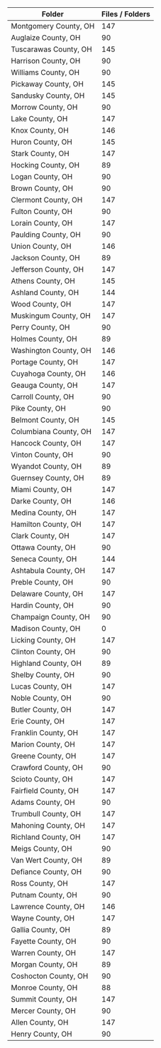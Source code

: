 | Folder                |   Files / Folders |
|-----------------------|-------------------|
| Montgomery County, OH |               147 |
| Auglaize County, OH   |                90 |
| Tuscarawas County, OH |               145 |
| Harrison County, OH   |                90 |
| Williams County, OH   |                90 |
| Pickaway County, OH   |               145 |
| Sandusky County, OH   |               145 |
| Morrow County, OH     |                90 |
| Lake County, OH       |               147 |
| Knox County, OH       |               146 |
| Huron County, OH      |               145 |
| Stark County, OH      |               147 |
| Hocking County, OH    |                89 |
| Logan County, OH      |                90 |
| Brown County, OH      |                90 |
| Clermont County, OH   |               147 |
| Fulton County, OH     |                90 |
| Lorain County, OH     |               147 |
| Paulding County, OH   |                90 |
| Union County, OH      |               146 |
| Jackson County, OH    |                89 |
| Jefferson County, OH  |               147 |
| Athens County, OH     |               145 |
| Ashland County, OH    |               144 |
| Wood County, OH       |               147 |
| Muskingum County, OH  |               147 |
| Perry County, OH      |                90 |
| Holmes County, OH     |                89 |
| Washington County, OH |               146 |
| Portage County, OH    |               147 |
| Cuyahoga County, OH   |               146 |
| Geauga County, OH     |               147 |
| Carroll County, OH    |                90 |
| Pike County, OH       |                90 |
| Belmont County, OH    |               145 |
| Columbiana County, OH |               147 |
| Hancock County, OH    |               147 |
| Vinton County, OH     |                90 |
| Wyandot County, OH    |                89 |
| Guernsey County, OH   |                89 |
| Miami County, OH      |               147 |
| Darke County, OH      |               146 |
| Medina County, OH     |               147 |
| Hamilton County, OH   |               147 |
| Clark County, OH      |               147 |
| Ottawa County, OH     |                90 |
| Seneca County, OH     |               144 |
| Ashtabula County, OH  |               147 |
| Preble County, OH     |                90 |
| Delaware County, OH   |               147 |
| Hardin County, OH     |                90 |
| Champaign County, OH  |                90 |
| Madison County, OH    |                 0 |
| Licking County, OH    |               147 |
| Clinton County, OH    |                90 |
| Highland County, OH   |                89 |
| Shelby County, OH     |                90 |
| Lucas County, OH      |               147 |
| Noble County, OH      |                90 |
| Butler County, OH     |               147 |
| Erie County, OH       |               147 |
| Franklin County, OH   |               147 |
| Marion County, OH     |               147 |
| Greene County, OH     |               147 |
| Crawford County, OH   |                90 |
| Scioto County, OH     |               147 |
| Fairfield County, OH  |               147 |
| Adams County, OH      |                90 |
| Trumbull County, OH   |               147 |
| Mahoning County, OH   |               147 |
| Richland County, OH   |               147 |
| Meigs County, OH      |                90 |
| Van Wert County, OH   |                89 |
| Defiance County, OH   |                90 |
| Ross County, OH       |               147 |
| Putnam County, OH     |                90 |
| Lawrence County, OH   |               146 |
| Wayne County, OH      |               147 |
| Gallia County, OH     |                89 |
| Fayette County, OH    |                90 |
| Warren County, OH     |               147 |
| Morgan County, OH     |                89 |
| Coshocton County, OH  |                90 |
| Monroe County, OH     |                88 |
| Summit County, OH     |               147 |
| Mercer County, OH     |                90 |
| Allen County, OH      |               147 |
| Henry County, OH      |                90 |